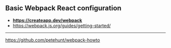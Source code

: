 ## Basic Webpack React configuration

- **https://createapp.dev/webpack**
- https://webpack.js.org/guides/getting-started/

---

https://github.com/petehunt/webpack-howto
